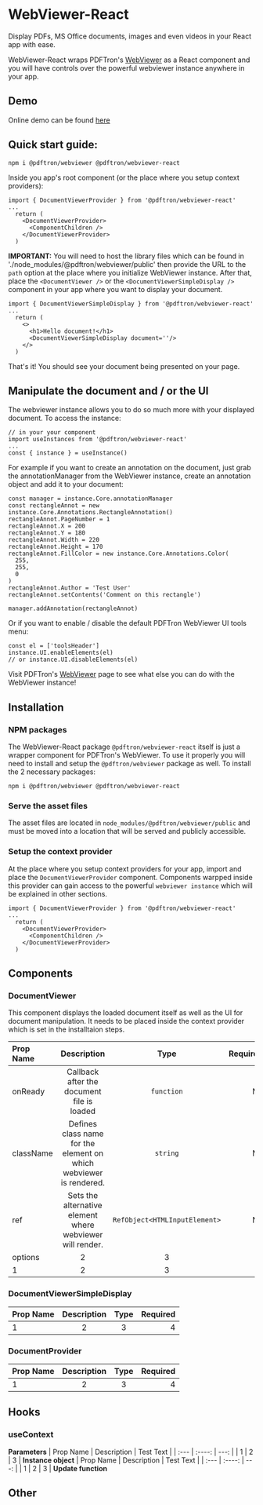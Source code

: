 # WebViewer-React
Display PDFs, MS Office documents, images and even videos in your React app with ease.

WebViewer-React wraps PDFTron's [WebViewer](https://www.pdftron.com/documentation/web/) as a React component and you will have controls over the powerful webviewer instance anywhere in your app.

## Demo
Online demo can be found [here](https://www.pdftron.com/webviewer/demo/) 

## Quick start guide:

```
npm i @pdftron/webviewer @pdftron/webviewer-react
```

Inside you app's root component (or the place where you setup context providers):

```
import { DocumentViewerProvider } from '@pdftron/webviewer-react'
...
  return (
    <DocumentViewerProvider>
      <ComponentChildren />
    </DocumentViewerProvider>
  )
```
**IMPORTANT:** You will need to host the library files which can be found in './node_modules/@pdftron/webviewer/public' then provide the URL to the `path` option at the place where you initialize WebViewer instance. 
After that, place the `<DocumentViewer />` or the `<DocumentViewerSimpleDisplay />` component in your app where you want to display your document. 
```
import { DocumentViewerSimpleDisplay } from '@pdftron/webviewer-react'
...
  return (
    <>
      <h1>Hello document!</h1>
      <DocumentViewerSimpleDisplay document=''/>
    </>
  )
```
That's it! You should see your document being presented on your page. 


## Manipulate the document and / or the UI
The webviewer instance allows you to do so much more with your displayed document. To access the instance:
```
// in your your component
import useInstances from '@pdftron/webviewer-react'
...
const { instance } = useInstance()
```

For example if you want to create an annotation on the document, just grab the annotationManager from the WebViewer instance, create an annotation object and add it to your document:

```
const manager = instance.Core.annotationManager
const rectangleAnnot = new instance.Core.Annotations.RectangleAnnotation()
rectangleAnnot.PageNumber = 1
rectangleAnnot.X = 200
rectangleAnnot.Y = 180
rectangleAnnot.Width = 220
rectangleAnnot.Height = 170
rectangleAnnot.FillColor = new instance.Core.Annotations.Color(
  255,
  255,
  0
)
rectangleAnnot.Author = 'Test User'
rectangleAnnot.setContents('Comment on this rectangle')

manager.addAnnotation(rectangleAnnot)
```
Or if you want to enable / disable the default PDFTron WebViewer UI tools menu:
```
const el = ['toolsHeader']
instance.UI.enableElements(el)
// or instance.UI.disableElements(el)
```
Visit PDFTron's [WebViewer](https://www.pdftron.com/documentation/web/) page to see what else you can do with the WebViewer instance!


## Installation

### NPM packages
The WebViewer-React package `@pdftron/webviewer-react` itself is just a wrapper component for PDFTron's WebViewer. To use it properly you will need to install and setup the `@pdftron/webviewer` package as well. To install the 2 necessary packages:
```
npm i @pdftron/webviewer @pdftron/webviewer-react
```
### Serve the asset files
The asset files are located in `node_modules/@pdftron/webviewer/public` and must be moved into a location that will be served and publicly accessible. 
### Setup the context provider
At the place where you setup context providers for your app, import and place the `DocumentViewerProvider` component. Components warpped inside this provider can gain access to the powerful `webviewer instance` which will be explained in other sections.
```
import { DocumentViewerProvider } from '@pdftron/webviewer-react'
...
  return (
    <DocumentViewerProvider>
      <ComponentChildren />
    </DocumentViewerProvider>
  )
```
## Components

### DocumentViewer
This component displays the loaded document itself as well as the UI for document manipulation. It needs to be placed inside the context provider which is set in the installtaion steps.

| Prop Name | Description | Type | Required | 
| :--- | :----: | :----: | ---: | 
| onReady | Callback after the document file is loaded | `function` | No| 
| className | Defines class name for the element on which webviewer is rendered. | `string` | No| 
| ref | Sets the alternative element where webviewer will render.  | `RefObject<HTMLInputElement>` | No| 
| options | 2 | 3 | 4| 
| 1 | 2 | 3 | 4| 
### DocumentViewerSimpleDisplay
| Prop Name | Description | Type | Required | 
| :--- | :----: | :----: | ---: | 
| 1 | 2 | 3 | 4| 
### DocumentProvider
| Prop Name | Description | Type | Required | 
| :--- | :----: | :----: | ---: | 
| 1 | 2 | 3 | 4| 
## Hooks
### useContext
**Parameters**
| Prop Name | Description | Test Text |
| :--- | :----: | ---: | 
| 1 | 2 | 3 |
**Instance object**
| Prop Name | Description | Test Text |
| :--- | :----: | ---: | 
| 1 | 2 | 3 |
**Update function**
## Other